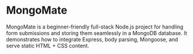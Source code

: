 # MongoMate
MongoMate is a beginner-friendly full-stack Node.js project for handling form submissions and storing them seamlessly in a MongoDB database. It demonstrates how to integrate Express, body parsing, Mongoose, and serve static HTML + CSS content.

